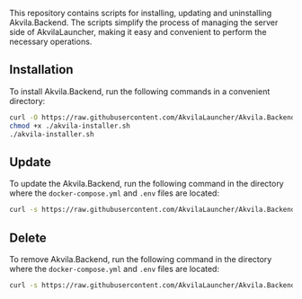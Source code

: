 This repository contains scripts for installing, updating and uninstalling Akvila.Backend. The scripts simplify the process of managing the server side of AkvilaLauncher, making it easy and convenient to perform the necessary operations. 

## Installation

To install Akvila.Backend, run the following commands in a convenient directory:

```sh
curl -O https://raw.githubusercontent.com/AkvilaLauncher/Akvila.Backend.Installer/master/akvila-installer.sh
chmod +x ./akvila-installer.sh
./akvila-installer.sh
```

## Update

To update the Akvila.Backend, run the following command in the directory where the `docker-compose.yml` and `.env` files are located:

```sh
curl -s https://raw.githubusercontent.com/AkvilaLauncher/Akvila.Backend.Installer/master/akvila-updater.sh | sh
```

## Delete

To remove Akvila.Backend, run the following command in the directory where the `docker-compose.yml` and `.env` files are located:

```sh
curl -s https://raw.githubusercontent.com/AkvilaLauncher/Akvila.Backend.Installer/master/akvila-deleter.sh | sh
```
